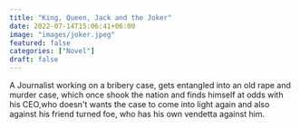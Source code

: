 ```yaml
---
title: "King, Queen, Jack and the Joker"
date: 2022-07-14T15:06:41+06:00
image: "images/joker.jpeg"
featured: false
categories: ["Novel"]
draft: false
---
```


A Journalist working on a bribery case, gets entangled into an old rape and murder case, which once shook the nation and finds himself at odds with his CEO,who doesn't wants the case to come into light again and also against his friend turned foe, who has his own vendetta against him. 
